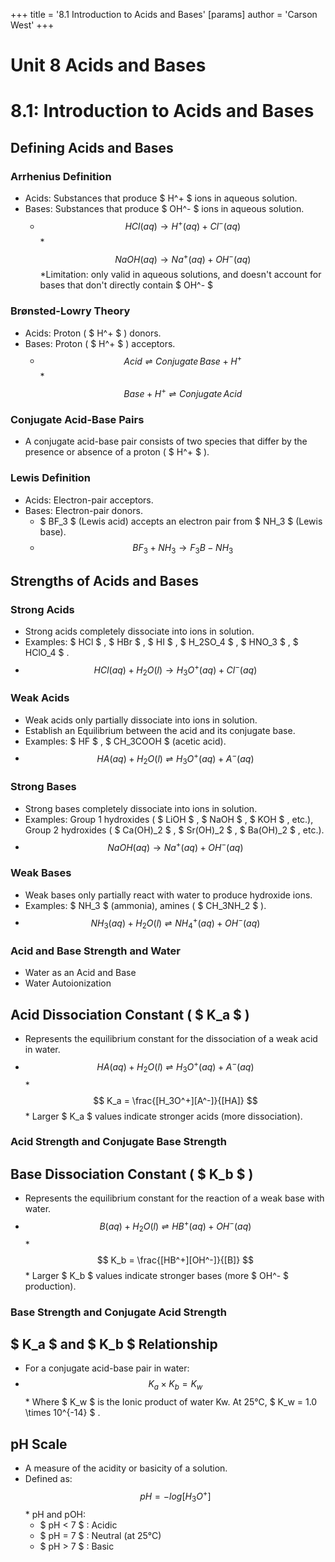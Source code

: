 +++
 title = '8.1 Introduction to Acids and Bases'
[params]
	author = 'Carson West'
+++
# Unit 8  Acids and Bases
# 8.1: Introduction to Acids and Bases

## Defining Acids and Bases

### Arrhenius Definition
*   Acids: Substances that produce  $ H^+ $  ions in aqueous solution.
*   Bases: Substances that produce  $ OH^- $  ions in aqueous solution.
    *    $$ HCl(aq) \rightarrow H^+(aq) + Cl^-(aq) $$      *    $$ NaOH(aq) \rightarrow Na^+(aq) + OH^-(aq) $$  *Limitation: only valid in aqueous solutions, and doesn't account for bases that don't directly contain  $ OH^- $ 

### Brønsted-Lowry Theory
*   Acids: Proton ( $ H^+ $ ) donors.
*   Bases: Proton ( $ H^+ $ ) acceptors.
    *    $$ Acid \rightleftharpoons Conjugate\,Base + H^+ $$      *    $$ Base + H^+ \rightleftharpoons Conjugate\,Acid $$  
### Conjugate Acid-Base Pairs
* A conjugate acid-base pair consists of two species that differ by the presence or absence of a proton ( $ H^+ $ ).

### Lewis Definition
*   Acids: Electron-pair acceptors.
*   Bases: Electron-pair donors.
    *    $ BF_3 $  (Lewis acid) accepts an electron pair from  $ NH_3 $  (Lewis base).
    *    $$ BF_3 + NH_3 \rightarrow F_3B-NH_3 $$  
## Strengths of Acids and Bases

### Strong Acids
*   Strong acids completely dissociate into ions in solution.
*   Examples:  $ HCl $ ,  $ HBr $ ,  $ HI $ ,  $ H_2SO_4 $ ,  $ HNO_3 $ ,  $ HClO_4 $ .
*    $$ HCl(aq) + H_2O(l) \rightarrow H_3O^+(aq) + Cl^-(aq) $$  
### Weak Acids
*   Weak acids only partially dissociate into ions in solution.
*   Establish an Equilibrium between the acid and its conjugate base.
*   Examples:  $ HF $ ,  $ CH_3COOH $  (acetic acid).
*    $$ HA(aq) + H_2O(l) \rightleftharpoons H_3O^+(aq) + A^-(aq) $$  
### Strong Bases
*   Strong bases completely dissociate into ions in solution.
*   Examples: Group 1 hydroxides ( $ LiOH $ ,  $ NaOH $ ,  $ KOH $ , etc.), Group 2 hydroxides ( $ Ca(OH)_2 $ ,  $ Sr(OH)_2 $ ,  $ Ba(OH)_2 $ , etc.).
*    $$ NaOH(aq) \rightarrow Na^+(aq) + OH^-(aq) $$  
### Weak Bases
*   Weak bases only partially react with water to produce hydroxide ions.
*   Examples:  $ NH_3 $  (ammonia), amines ( $ CH_3NH_2 $ ).
*    $$ NH_3(aq) + H_2O(l) \rightleftharpoons NH_4^+(aq) + OH^-(aq) $$  
### Acid and Base Strength and Water
* Water as an Acid and Base
* Water Autoionization

## Acid Dissociation Constant ( $ K_a $ )

*   Represents the equilibrium constant for the dissociation of a weak acid in water.
*    $$ HA(aq) + H_2O(l) \rightleftharpoons H_3O^+(aq) + A^-(aq) $$  *    $$ K_a = \frac{[H_3O^+][A^-]}{[HA]} $$  *   Larger  $ K_a $  values indicate stronger acids (more dissociation).

### Acid Strength and Conjugate Base Strength

## Base Dissociation Constant ( $ K_b $ )

*   Represents the equilibrium constant for the reaction of a weak base with water.
*    $$ B(aq) + H_2O(l) \rightleftharpoons HB^+(aq) + OH^-(aq) $$  *    $$ K_b = \frac{[HB^+][OH^-]}{[B]} $$  *   Larger  $ K_b $  values indicate stronger bases (more  $ OH^- $  production).

### Base Strength and Conjugate Acid Strength

##  $ K_a $  and  $ K_b $  Relationship

*   For a conjugate acid-base pair in water:
*    $$ K_a \times K_b = K_w $$  *   Where  $ K_w $  is the Ionic product of water Kw. At 25°C,  $ K_w = 1.0 \times 10^{-14} $ .

## pH Scale

*   A measure of the acidity or basicity of a solution.
*   Defined as:  $$ pH = -log[H_3O^+] $$  *   pH and pOH:
    *    $ pH < 7 $ : Acidic
    *    $ pH = 7 $ : Neutral (at 25°C)
    *    $ pH > 7 $ : Basic
